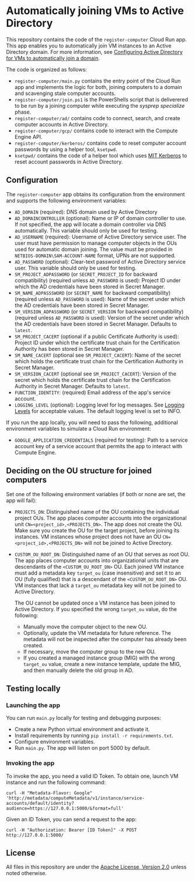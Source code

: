 # Automatically joining VMs to Active Directory

This repository contains the code of the `register-computer` Cloud Run app. This app enables you
to automatically join VM instances to an Active Directory domain. For more information,
see [Configuring Active Directory for VMs to automatically join a domain](https://cloud.google.com/solutions/configuring-active-directory-for-vms-to-automatically-join-the-domain).

The code is organized as follows:

* `register-computer/main.py` contains the entry point of the Cloud Run app and implements the
   logic for both, joining computers to a domain and scavenging stale computer accounts.
* `register-computer/join.ps1` is the PowerShells script that is deliverered to be run by a
   joining computer while executing the _sysprep specialize_ phase.
* `register-computer/ad/` contains code to connect, search, and create computer accounts in
   Active Directory.
* `register-computer/gcp/` contains code to interact with the Compute Engine API.
* `register-computer/kerberos/` contains code to reset computer account passwords by using a
   helper tool, `ksetpwd`.
* `ksetpwd/` contains the code of a helper tool which uses [MIT Kerberos](https://web.mit.edu/kerberos/)
  to reset account passwords in Active Directory.

## Configuration

The `register-computer` app obtains its configuration from the environment and supports the following environment variables:

* `AD_DOMAIN` (required): DNS domain used by Active Directory
* `AD_DOMAINCONTROLLER` (optional): Name or IP of domain controller to use. If not specified, the app will locate a domain controller via DNS automatically. This variable should only be used for testing.
* `AD_USERNAME` (required): Username of Active Directory service user. The user must have permission to manage computer objects in the OUs used for automatic domain joining. The value must be provided in `NETBIOS-DOMAIN\SAM-ACCOUNT-NAME` format, UPNs are not supported.
* `AD_PASSWORD` (optional): Clear-text password of Active Directory service user.  This variable should only be used for testing.
* `SM_PROJECT_ADPASSWORD` (or `SECRET_PROJECT_ID` for backward compatibility) (required unless `AD_PASSWORD` is used): Project ID under which the AD credentials have been stored in Secret Manager.
* `SM_NAME_ADPASSSWORD` (or `SECRET_NAME` for backward compatibility) (required unless `AD_PASSWORD` is used): Name of the secret under which the AD credentials have been stored in Secret Manager.
* `SM_VERSION_ADPASSWORD` (or `SECRET_VERSION` for backward compatibility) (required unless `AD_PASSWORD` is used): Version of the secret under which the AD credentials have been stored in Secret Manager. Defaults to `latest`.
* `SM_PROJECT_CACERT` (optional if a public Certificate Authority is used): Project ID under which the certificate trust chain for the Certification Authority has been stored in Secret Manager.
* `SM_NAME_CACERT` (optional see `SM_PROJECT_CACERT`): Name of the secret which holds the certificate trust chain for the Certification Authority in Secret Manager.
* `SM_VERSION_CACERT` (optional see `SM_PROJECT_CACERT`): Version of the secret which holds the certificate trust chain for the Certification Authority in Secret Manager. Defaults to `latest`.
* `FUNCTION_IDENTITY`: (required) Email address of the app's service account.
* `LOGGING_LEVEL` (optional): Logging level for log messages. See [Logging Levels](https://docs.python.org/3/library/logging.html#levels) for acceptable values. The default logging level is set to INFO.

If you run the app locally, you will need to pass the following, additional environment variables to simulate a
Cloud Run environment:

* `GOOGLE_APPLICATION_CREDENTIALS` (required for testing): Path to a service account key of a service account that permits the app to interact with Compute Engine. 

## Deciding on the OU structure for joined computers

Set one of the following environment variables (if both or none are set, the app will fail):

* `PROJECTS_DN`: Distinguished name of the OU containing the individual project OUs.
The app places computer accounts into the organizational unit `CN=<project_id>,<PROJECTS_DN>`.
The app does not create the OU. Make sure you create the OU for the target project, before joining its instances.
VM instances whose project does not have an OU `CN=<project_id>,<PROJECTS_DN>` will not be joined to Active Directory.

* `CUSTOM_OU_ROOT_DN`: Distinguished name of an OU that serves as root OU.
The app places computer accounts into organizational units that are descendants of the `<CUSTOM_OU_ROOT_DN>` OU.
Each joined VM instance must add a metadata key `target_ou` (case insensitive) and set it to
an OU (fully qualified) that is a descendant of the `<CUSTOM_OU_ROOT_DN>` OU.
VM instances that lack a `target_ou` metadata key will not be joined to Active Directory.

   The OU cannot be updated once a VM instance has been joined to Active Directory. If you specified the wrong `target_ou` value, do the following:
   * Manually move the computer object to the new OU. 
   * Optionally, update the VM metadata for future reference. The metadata will not be inspected after the computer has already been created.
   * If necessary, move the computer group to the new OU. 
   * If you created a managed instance group (MIG) with the wrong `target_ou` value, create a new instance template, update the MIG, and then manually delete the old group in AD.  

## Testing locally

### Launching the app

You can run `main.py` locally for testing and debugging purposes:

* Create a new Python virtual environment and activate it.
* Install requirements by running `pip install -r requirements.txt`.
* Configure environment variables.
* Run `main.py`. The app will listen on port 5000 by default.

### Invoking the app

To invoke the app, you need a valid ID Token. To obtain one, launch VM instance and run the following command:

`curl -H "Metadata-Flavor: Google" 'http://metadata/computeMetadata/v1/instance/service-accounts/default/identity?audience=https://127.0.0.1:5000/&format=full'`

Given an ID Token, you can send a request to the app:

`curl -H "Authorization: Bearer [ID Token]" -X POST http://127.0.0.1:5000/`

## License

All files in this repository are under the
[Apache License, Version 2.0](LICENSE.txt) unless noted otherwise.
